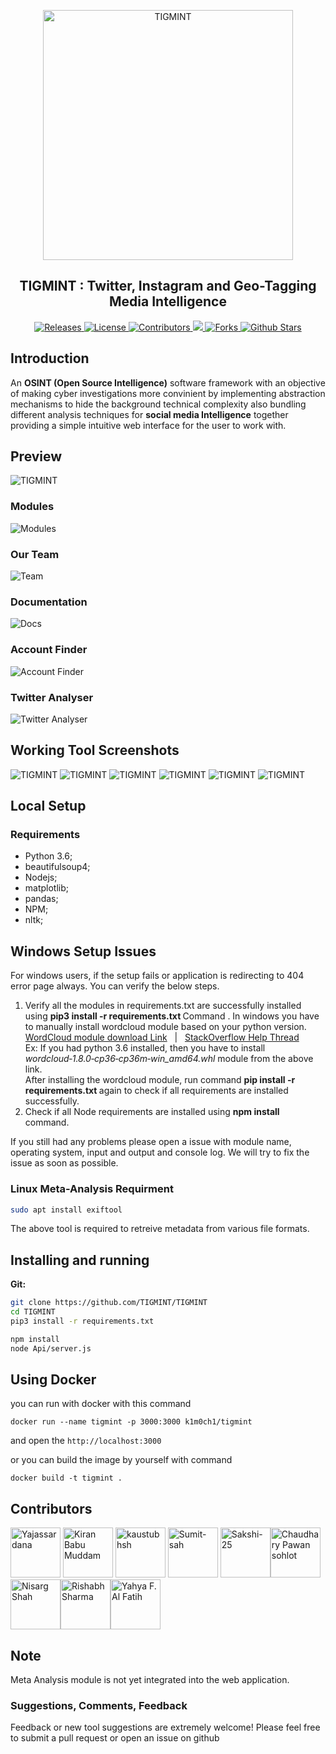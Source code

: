 <p align="center">
 <img width="400px" src="https://github.com/TIGMINT/TIGMINT/raw/master/TIGMINT-logo.png" align="center" alt="TIGMINT" />
 <h2 align="center">TIGMINT : Twitter, Instagram and Geo-Tagging Media Intelligence</h2>
</p>

<p align="center">
 <a href="https://github.com/TIGMINT/TIGMINT/releases">
      <img alt="Releases" src="https://img.shields.io/github/v/release/tigmint/tigmint?include_prereleases&color=blueviolet" />
    </a>
    <a href="https://github.com/TIGMINT/TIGMINT/blob/master/LICENSE">
      <img alt="License" src="https://img.shields.io/github/license/tigmint/tigmint?color=orange" />
    </a>
 <a href="https://github.com/TIGMINT/TIGMINT/graphs/contributors">
      <img alt="Contributors" src="https://img.shields.io/badge/Contributors-9-green" />
    </a>
    <a href="https://github.com/TIGMINT/TIGMINT">
      <img src="https://img.shields.io/github/languages/count/tigmint/tigmint" />
    </a>
    <a href="https://github.com/TIGMINT/TIGMINT/network/members">
      <img alt="Forks" src="https://img.shields.io/github/forks/tigmint/tigmint?style=social" />
    </a>
    <a href="https://github.com/TIGMINT/TIGMINT/stargazers">
      <img alt="Github Stars" src="https://img.shields.io/github/stars/tigmint/tigmint?style=social" />
    </a>
  </p>
  
## Introduction

An **OSINT (Open Source Intelligence)** software framework with an objective of making cyber investigations more convinient by implementing abstraction mechanisms to hide the background technical complexity also bundling different analysis techniques for **social media Intelligence** together providing a simple intuitive web interface for the user to work with.

## Preview
![TIGMINT](https://github.com/TIGMINT/TIGMINT/blob/master/ReadMeImages/Screenshot%20(181).png)
### Modules
![Modules](https://github.com/TIGMINT/TIGMINT/blob/master/ReadMeImages/Screenshot%20from%202020-09-11%2012-17-33.png)
### Our Team
![Team](https://github.com/TIGMINT/TIGMINT/blob/master/ReadMeImages/Screenshot%20(172).png)
### Documentation
![Docs](https://github.com/TIGMINT/TIGMINT/blob/master/ReadMeImages/Screenshot%20(173).png)
### Account Finder
![Account Finder](https://github.com/TIGMINT/TIGMINT/blob/master/ReadMeImages/Screenshot%20(174).png)
### Twitter Analyser
![Twitter Analyser](https://github.com/TIGMINT/TIGMINT/blob/master/ReadMeImages/Screenshot%20(175).png)

## Working Tool Screenshots

![TIGMINT](https://github.com/TIGMINT/TIGMINT/blob/master/ReadMeImages/1.png)
![TIGMINT](https://github.com/TIGMINT/TIGMINT/blob/master/ReadMeImages/2.png)
![TIGMINT](https://github.com/TIGMINT/TIGMINT/blob/master/ReadMeImages/4.png)
![TIGMINT](https://github.com/TIGMINT/TIGMINT/blob/master/ReadMeImages/8.png)
![TIGMINT](https://github.com/TIGMINT/TIGMINT/blob/master/ReadMeImages/9.png)
![TIGMINT](https://github.com/TIGMINT/TIGMINT/blob/master/ReadMeImages/10.png)


## Local Setup

### Requirements
- Python 3.6;
- beautifulsoup4;
- Nodejs;
- matplotlib;
- pandas;
- NPM;
- nltk;

## Windows Setup Issues
For windows users, if the setup fails or application is redirecting to 404 error page always. You can verify the below steps.
1. Verify all the modules in requirements.txt are successfully installed using <b>pip3 install -r requirements.txt </b> Command . In windows you have to manually install wordcloud module based on your python version. <br>
[WordCloud module download Link](https://www.lfd.uci.edu/~gohlke/pythonlibs/#wordcloud) &nbsp;&nbsp;|&nbsp;&nbsp; [StackOverflow Help Thread](https://stackoverflow.com/questions/41409570/cant-install-wordcloud-in-python-anaconda) <br>
Ex: If you had python 3.6 installed, then you have to install <i></b>wordcloud‑1.8.0‑cp36‑cp36m‑win_amd64.whl</i></b> module from the above link. 
<br> After installing the wordcloud module, run command <b> pip install -r requirements.txt </b> again to check if all requirements are installed successfully.
2. Check if all Node requirements are installed using <b>npm install</b> command.

If you still had any problems please open a issue with module name, operating system, input and output and console log. We will try to fix the issue as soon as possible.

### Linux Meta-Analysis Requirment

```bash
sudo apt install exiftool
```
The above tool is required to retreive metadata from various file formats.

## Installing and running

**Git:**
```bash
git clone https://github.com/TIGMINT/TIGMINT
cd TIGMINT
pip3 install -r requirements.txt

npm install
node Api/server.js
```

## Using Docker

you can run with docker with this command

```
docker run --name tigmint -p 3000:3000 k1m0ch1/tigmint
```

and open the `http://localhost:3000`

or you can build the image by yourself with command

```
docker build -t tigmint .
```

## Contributors

[//]: contributor-faces

 <a href="https://github.com/Yajassardana"><img src="https://avatars0.githubusercontent.com/u/62782513?s=400&u=8f9cba3e81ba81ae4fbc2032926da55bc1bcc23c&v=4" title="Yajassardana" width="80" height="80"></a> <a href="https://github.com/kiranbabumuddam"><img src="https://avatars2.githubusercontent.com/u/26572836?s=400&u=81fb75089e21563554cf375f73030a44b69efae2&v=4" title="Kiran Babu Muddam" width="80" height="80"></a> <a href="https://github.com/kaustubhsh"><img src="https://avatars0.githubusercontent.com/u/37601331?s=400&u=1ae319dd3c0b399465bc90fb8948f80136fad164&v=4" title="kaustubhsh" width="80" height="80"></a>  <a href="https://github.com/Sumit-sah"><img src="https://avatars0.githubusercontent.com/u/67474183?s=400&v=4" title="Sumit-sah" width="80" height="80"></a>  <a href="https://github.com/Sakshi-25"><img src="https://avatars2.githubusercontent.com/u/49511150?s=400&u=a96a65bb47f7c65a27c246390d41ef8028017619&v=4" title="Sakshi-25" width="80" height="80"></a><a href="https://github.com/chaudharypawansohlot"><img src="https://avatars0.githubusercontent.com/u/67505465?s=460&u=6dfd7c5977d79eeae206169c42e798830877d549&v=4" title="Chaudhary Pawan sohlot" width="80" height="80"></a><a href="https://github.com/niSarg1910"><img src="https://avatars2.githubusercontent.com/u/50866039?s=460&v=4" title="Nisarg Shah" width="80" height="80"></a><a href="https://github.com/Rishabh-2802"><img src="https://avatars1.githubusercontent.com/u/63997779?s=460&u=c652b258d1c88eac6b995db4f159508bebe805c6&v=4" title="Rishabh Sharma
" width="80" height="80"></a><a href="https://github.com/k1m0ch1"><img src="https://avatars1.githubusercontent.com/u/5756522?s=460&v=4" title="Yahya F. Al Fatih
" width="80" height="80"></a>


## Note
Meta Analysis module is not yet integrated into the web application.

### Suggestions, Comments, Feedback
Feedback or new tool suggestions are extremely welcome!  Please feel free to submit a pull request or open an issue on github
